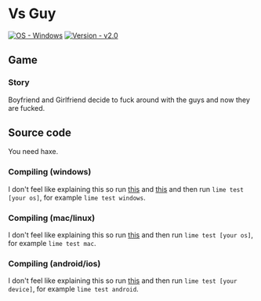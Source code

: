 # Vs Guy

[![OS - Windows](https://img.shields.io/badge/OS-Windows-blue?logo=windows&logoColor=white)](https://www.microsoft.com/ "Go to Microsoft homepage")
[![Version - v2.0](https://img.shields.io/badge/Version-v2.0-0077ff)](https://github.com/sphis-Sinco/vsGuyPlus/blob/master/gitVersion.txt)

## Game
### Story
Boyfriend and Girlfriend decide to fuck around with the guys and now they are fucked.

## Source code
You need haxe.

### Compiling (windows)
I don't feel like explaining this so run [this](./setup/windows.bat) and [this](./setup/windows-msvc.bat) and then run `lime test [your os]`, for example `lime test windows`.

### Compiling (mac/linux)
I don't feel like explaining this so run [this](./setup/unix.sh) and then run `lime test [your os]`, for example `lime test mac`.

### Compiling (android/ios)
I don't feel like explaining this so run [this](./setup/mobile.sh) and then run `lime test [your device]`, for example `lime test android`.